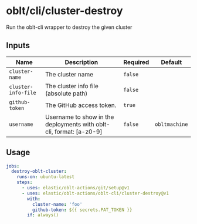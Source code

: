 # <!--name-->oblt/cli/cluster-destroy<!--/name-->
<!--description-->
Run the oblt-cli wrapper to destroy the given cluster
<!--/description-->

## Inputs
<!--inputs-->
| Name                | Description                                                         | Required | Default       |
|---------------------|---------------------------------------------------------------------|----------|---------------|
| `cluster-name`      | The cluster name                                                    | `false`  | ` `           |
| `cluster-info-file` | The cluster info file (absolute path)                               | `false`  | ` `           |
| `github-token`      | The GitHub access token.                                            | `true`   | ` `           |
| `username`          | Username to show in the deployments with oblt-cli, format: [a-z0-9] | `false`  | `obltmachine` |
<!--/inputs-->

## Usage
<!--usage action="elastic/oblt-actions/oblt-cli/cluster-destroy" version="env:VERSION"-->
```yaml
jobs:
  destroy-oblt-cluster:
    runs-on: ubuntu-latest
    steps:
      - uses: elastic/oblt-actions/git/setup@v1
      - uses: elastic/oblt-actions/oblt-cli/cluster-destroy@v1
        with:
          cluster-name: 'foo'
          github-token: ${{ secrets.PAT_TOKEN }}
        if: always()
```
<!--/usage-->
